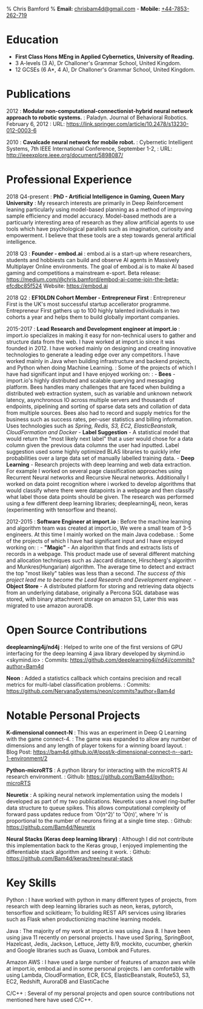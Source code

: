 % Chris Bamford
% **Email:** <chrisbam4d@gmail.com> - **Mobile:** [+44-7853-262-719](tel:+447853262719)

Education
=========

* **First Class Hons MEng in Applied Cybernetics, University of Reading.**
* 3 A-levels (3 A), Dr Challoner's Grammar School, United Kingdom.
* 12 GCSEs (6 A*, 4 A), Dr Challoner's Grammar School, United Kingdom.

Publications
============
2012
:   **Modular non-computational-connectionist-hybrid neural network approach to robotic systems.**
:   Paladyn. Journal of Behavioral Robotics.
    February 6, 2012
:   URL: <https://link.springer.com/article/10.2478/s13230-012-0003-6>

2010
:   **Cavalcade neural network for mobile robot.**
:   Cybernetic Intelligent Systems, 7th IEEE International Conference,
    September 1-2, 
:   URL: <http://ieeexplore.ieee.org/document/5898087/>

Professional Experience
=======================

2018 Q4-present
:   **PhD - Artificial Intelligence in Gaming, Queen Mary University**
:   My research interests are primarily in Deep Reinforcement leaning particularly using model-based planning as a method of improving sample efficiency and model accuracy.
    Model-based methods are a particuarly interesting area of research as they allow artificial agents to use tools which have psychological parallels such as imagination, curiosity and empowerment.
    I believe that these tools are a step towards general artificial intelligence.  

2018 Q3
:   **Founder - embod.ai**
:   embod.ai is a start-up where researchers, students and hobbiests can build and observe AI agents in Massively Multiplayer Online environments.
    The goal of embod.ai is to make AI based gaming and competitions a mainstream e-sport. 
    Beta release: <https://medium.com/@chris.bamford/embod-ai-come-join-the-beta-efcdbc85f524>
    Website: <https://embod.ai>

2018 Q2
:   **EF10LDN Cohort Member - Entrepreneur First**
:   Entrepreneur First is the UK's most successful startup accellerator programme. Entrepreneur First gathers up to 100 highly talented individuals in two cohorts a year and helps them to build globally important companies.

2015-2017
:   **Lead Research and Development engineer at import.io**
:   import.io specializes in making it easy for non-technical users to gather and structure data from the web.
    I have worked at import.io since it was founded in 2012. I have worked mainly on designing and creating innovative technologies to generate a leading edge over any competitors. I have worked mainly in Java when building infrastructure and backend projects, and Python when doing Machine Learning.
:   Some of the projects of which I have had significant input and I have enjoyed working on:
:   - **Bees** - import.io's highly distributed and scalable querying and messaging platform. Bees handles many challenges that are faced when building a distributed web extraction system, such as variable and unknown network latency, 
      asynchronous IO across multiple servers and thousands of endpoints, pipelining and sorting of sparse data sets and collation of data from multiple sources.
      Bees also had to record and supply metrics for the business such as success rates, per-user statistics and billing information.
      Uses technologies such as *Spring, Redis, S3, EC2, ElasticBeanstalk, CloudFormation and Docker*
    - **Label Suggestion** - A statistical model that would return the "most likely next label" that a user would chose for a data column given the previous data columns the user had inputted. 
      Label suggestion used some highly optimized BLAS libraries to quickly infer probabilities over a large data set of manually labelled training data.
    - **Deep Learning** - Research projects with deep learning and web data extraction. For example I worked on several page classification approaches using Recurrent Neural networks and Recursive Neural networks. 
      Additionally I worked on data point recognition where i worked to develop algorithms that would classify where there were datapoints in a webpage and then classify what label those data points should be given.
      The research was performed using a few different deep learning libraries; deeplearning4j, neon, keras (experimenting with tensorflow and theano). 

2012-2015
:   **Software Engineer at import.io**
:   Before the machine learning and algorithm team was created at import.io, We were a small team of 3-5 engineers. At this time I mainly worked on the main Java codebase. 
:   Some of the projects of which I have had significant input and I have enjoyed working on:
:   - **"Magic"** - An algorithm that finds and extracts lists of records in a webpage. This product made use of several different matching and allocation techniques such as Jaccard distance, 
      Hirschberg's algorithm and Munkres(Hungarian) algorithm. The average time to detect and extract the top "most likely" tables was less than a second. 
      *The success of this project lead me to become the Lead Research and Development engineer.*
    - **Object Store** - A distributed platform for storing and retrieving data objects from an underlying database, originally a Percona SQL database was stored, with binary attachment storage on amazon S3, Later this was migrated to use amazon auroraDB. 
      
Open Source Contributions
=========================

**deeplearning4j/nd4j**
:   Helped to write one of the first versions of GPU interfacing for the deep learning 4 java 
    library developed by skymind.io <skymind.io>
:   Commits: <https://github.com/deeplearning4j/nd4j/commits?author=Bam4d>

**Neon**
:   Added a statistics callback which contains precision and recall metrics for multi-label classification problems.
:   Commits: <https://github.com/NervanaSystems/neon/commits?author=Bam4d>

Notable Personal Projects
=========================

**K-dimensional connect-N**
:   This was an experiment in Deep Q Learning with the game connect-4. 
:   The game was expanded to allow any number of dimensions and any length of player tokens for a winning board layout.
:   Blog Post: <https://bam4d.github.io/#/post/k-dimensional-connect-n--part-1-environment/2>

**Python-microRTS**
:   A python library for interacting with the microRTS AI research environment.
:   Github: <https://github.com/Bam4d/python-microRTS> 

**Neuretix**
:   A spiking neural network implementation using the models I developed as part of my two publications.
    Neuretix uses a novel ring-buffer data structure to queue spikes. This allows computational complexity of forward pass updates reduce from 'O(n^2)' to 'O(n)', where 'n' is proportional to the number of neurons firing at a single time step.
:   Github: <https://github.com/Bam4d/Neuretix>

**Neural Stacks (Keras deep learning library)**
:   Although I did not contribute this implementation back to the Keras group, I enjoyed implementing the differentiable stack algorithm and seeing it work.
:   Github: <https://github.com/Bam4d/keras/tree/neural-stack>


Key Skills
==========

Python
:   I have worked with python in many different types of projects, from research with deep learning libraries such as neon, keras, pytorch, tensorflow and scikitlearn; To building REST API services using 
    libraries such as Flask when productionizing machine learning models.

Java
:   The majority of my work at import.io was using Java 8. I have been using java 11 recently on personal projects.
    I have used Spring, SpringBoot, Hazelcast, Jedis, Jackson, Lettuce, Jetty 8/9, mockito, cucumber, gherkin and Google libraries such as Guava, Lombok and Futures.

Amazon AWS
:   I have used a large number of features of amazon aws while at import.io, embod.ai and in some personal projects. I am comfortable with using Lambda, CloudFormation, ECR, ECS, ElasticBeanstalk, Route53, S3, EC2, Redshift, AuroraDB and ElastiCache

C/C++
:   Several of my personal projects and open source contributions not mentioned here have used C/C++.
